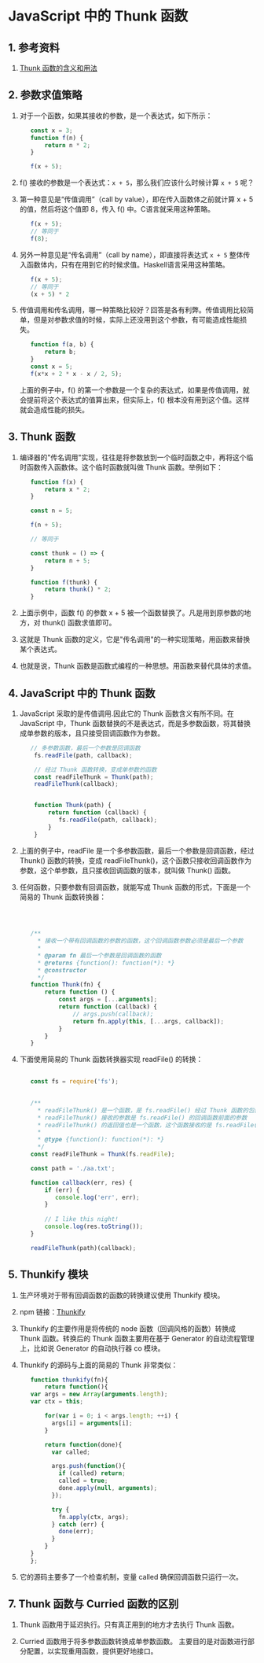 # JavaScript 中的 Thunk 函数

## 1. 参考资料

1. [Thunk 函数的含义和用法](http://www.ruanyifeng.com/blog/2015/05/thunk.html)

## 2. 参数求值策略

1. 对于一个函数，如果其接收的参数，是一个表达式，如下所示：
   ```js
      const x = 3;
      function f(n) {
          return n * 2;
      }
   
      f(x + 5);
   ```
2. f() 接收的参数是一个表达式：`x + 5`，那么我们应该什么时候计算 `x + 5` 呢？

3. 第一种意见是“传值调用”（call by value），即在传入函数体之前就计算 x + 5 的值，然后将这个值即 8，传入 f() 中。C语言就采用这种策略。
   ```js
      f(x + 5);
      // 等同于
      f(8);
   ```

4. 另外一种意见是“传名调用”（call by name），即直接将表达式 `x + 5` 整体传入函数体内，只有在用到它的时候求值。Haskell语言采用这种策略。
   ```js
      f(x + 5);
      // 等同于
      (x + 5) * 2
   ```
5. 传值调用和传名调用，哪一种策略比较好？回答是各有利弊。传值调用比较简单，但是对参数求值的时候，实际上还没用到这个参数，有可能造成性能损失。
   ```js
      function f(a, b) {
          return b;
      }
      const x = 5;
      f(x*x + 2 * x - x / 2, 5);
   ```
   上面的例子中，f() 的第一个参数是一个复杂的表达式，如果是传值调用，就会提前将这个表达式的值算出来，但实际上，f() 根本没有用到这个值。这样就会造成性能的损失。

## 3. Thunk 函数

1. 编译器的"传名调用"实现，往往是将参数放到一个临时函数之中，再将这个临时函数传入函数体。这个临时函数就叫做 Thunk 函数。举例如下：
   ```js
      function f(x) {
          return x * 2;
      }

      const n = 5;

      f(n + 5);

      // 等同于

      const thunk = () => {
          return n + 5;
      }

      function f(thunk) {
          return thunk() * 2;
      }
   ```
2. 上面示例中，函数 f() 的参数 x + 5 被一个函数替换了。凡是用到原参数的地方，对 thunk() 函数求值即可。

3. 这就是 Thunk 函数的定义，它是"传名调用"的一种实现策略，用函数来替换某个表达式。

4. 也就是说，Thunk 函数是函数式编程的一种思想。用函数来替代具体的求值。

## 4. JavaScript 中的 Thunk 函数

1. JavaScript 采取的是传值调用.因此它的 Thunk 函数含义有所不同。在 JavaScript 中，Thunk 函数替换的不是表达式，而是多参数函数，将其替换成单参数的版本，且只接受回调函数作为参数。
   ```js
      // 多参数函数，最后一个参数是回调函数
       fs.readFile(path, callback);

       // 经过 Thunk 函数转换，变成单参数的函数
       const readFileThunk = Thunk(path);
       readFileThunk(callback);


       function Thunk(path) {
           return function (callback) {
              fs.readFile(path, callback);
           }
       }
   ```

2. 上面的例子中，readFile 是一个多参数函数，最后一个参数是回调函数，经过 Thunk() 函数的转换，变成 readFileThunk()，这个函数只接收回调函数作为参数，这个单参数，且只接收回调函数的版本，就叫做 Thunk() 函数。

3. 任何函数，只要参数有回调函数，就能写成 Thunk 函数的形式，下面是一个简易的 Thunk 函数转换器：
   ```js
      
      
      
      /**
        * 接收一个带有回调函数的参数的函数，这个回调函数参数必须是最后一个参数
        *
        * @param fn 最后一个参数是回调函数的函数
        * @returns {function(): function(*): *}
        * @constructor
        */
      function Thunk(fn) {
          return function () {
              const args = [...arguments];
              return function (callback) {
                  // args.push(callback);
                  return fn.apply(this, [...args, callback]);
              }
          }
      }
   ```

4. 下面使用简易的 Thunk 函数转换器实现 readFile() 的转换：
   ```js
      
      const fs = require('fs');
      
   
      /**
        * readFileThunk() 是一个函数，是 fs.readFile() 经过 Thunk 函数的包装后的结果
        * readFileThunk() 接收的参数是 fs.readFile() 的回调函数前面的参数
        * readFileThunk() 的返回值也是一个函数，这个函数接收的是 fs.readFile() 的最后一个回调函数
        *
        * @type {function(): function(*): *}
        */
      const readFileThunk = Thunk(fs.readFile);

      const path = './aa.txt';

      function callback(err, res) {
          if (err) {
             console.log('err', err);
          }
          
          // I like this night!
          console.log(res.toString());
      }

      readFileThunk(path)(callback);
   ```

## 5. Thunkify 模块

1. 生产环境对于带有回调函数的函数的转换建议使用 Thunkify 模块。

2. npm 链接：[Thunkify](https://www.npmjs.com/package/thunkify)

3. Thunkify 的主要作用是将传统的 node 函数（回调风格的函数）转换成 Thunk 函数。转换后的 Thunk 函数主要用在基于 Generator 的自动流程管理上，比如说 Generator 的自动执行器 co 模块。

4. Thunkify 的源码与上面的简易的 Thunk 非常类似：
   ```js 
      function thunkify(fn){
          return function(){
      var args = new Array(arguments.length);
      var ctx = this;

          for(var i = 0; i < args.length; ++i) {
            args[i] = arguments[i];
          }

          return function(done){
            var called;

            args.push(function(){
              if (called) return;
              called = true;
              done.apply(null, arguments);
            });

            try {
              fn.apply(ctx, args);
            } catch (err) {
              done(err);
            }
          }
      }
      };
   ```
5. 它的源码主要多了一个检查机制，变量 called 确保回调函数只运行一次。


## 7. Thunk 函数与 Curried 函数的区别

1. Thunk 函数用于延迟执行。只有真正用到的地方才去执行 Thunk 函数。

2. Curried 函数用于将多参数函数转换成单参数函数。 主要目的是对函数进行部分配置，以实现重用函数，提供更好地接口。
